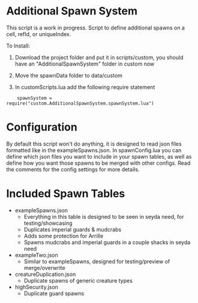 # Additional Spawn System
This script is a work in progress. Script to define additional spawns on a cell, refId, or uniqueIndex.

To Install:

1. Download the project folder and put it in scripts/custom, you should have an "AdditionalSpawnSystem" folder in custom now

2. Move the spawnData folder to data/custom

3. In customScripts.lua add the following require statement
```
    spawnSystem = require("custom.AdditionalSpawnSystem.spawnSystem.lua")
```

# Configuration
By default this script won't do anything, it is designed to read json files formatted like in the exampleSpawns.json. In spawnConfig.lua you can define which json files you want to include in your spawn tables, as well as define how you want those spawns to be merged with other configs. Read the comments for the config settings for more details.

# Included Spawn Tables
- exampleSpawns.json
  - Everything in this table is designed to be seen in seyda need, for testing/showcasing
  - Duplicates imperial guards & mudcrabs
  - Adds some protection for Arrille
  - Spawns mudcrabs and imperial guards in a couple shacks in seyda need
- exampleTwo.json
  - Similar to exampleSpawns, designed for testing/preview of merge/overwrite
- creatureDuplication.json
  - Duplicate spawns of generic creature types
- highSecurity.json
  - Duplicate guard spawns
